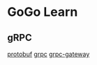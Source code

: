 # GoGo Learn

## gRPC
[protobuf](grpc/protobuf-helloworld/)
[grpc](grpc/grpc-helloworld/)
[grpc-gateway](grpc/grpc-gateway-helloworld/)
